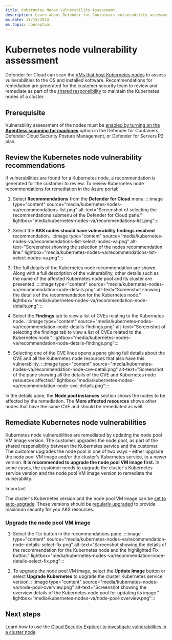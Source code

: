 ```yaml
---
title: Kubernetes Nodes Vulnerability Assessment
description: Learn about Defender for Containers vulnerability assessment for Kubernetes nodes.
ms.date: 11/15/2024
ms.topic: conceptual
---
```


# Kubernetes node vulnerability assessment

Defender for Cloud can scan the [VMs that host Kubernetes nodes](./kubernetes-nodes-overview.md#protection-for-kubernetes-nodes) to assess vulnerabilities to the OS and installed software. Recommendations for remediation are generated for the customer security team to review and remediate as part of the [shared responsibility](./kubernetes-nodes-overview.md#shared-responsibility-of-kubernetes-nodes) to maintain the Kubernetes nodes of a cluster.

## Prerequisite

Vulnerability assessment of the nodes must be [enabled by turning on the **Agentless scanning for machines**](./kubernetes-nodes-overview.md#enable-agentless-scanning-for-machines) option in the Defender for Containers, Defender Cloud Security Posture Management, or Defender for Servers P2 plan.

## Review the Kubernetes node vulnerability recommendations

If vulnerabilities are found for a Kubernetes node, a recommendation is generated for the customer to review. To review Kubernetes node recommendations for remediation in the Azure portal:

1. Select **Recommendations** from the **Defender for Cloud** menu.
:::image type="content" source="media/kubernetes-nodes-va/recommendations-list.png" alt-text="Screenshot of selecting the recommendations submenu of the Defender for Cloud pane." lightbox="media/kubernetes-nodes-va/recommendations-list.png":::

1. Select the **AKS nodes should have vulnerability findings resolved** recommendation.
:::image type="content" source="media/kubernetes-nodes-va/recommendations-list-select-nodes-va.png" alt-text="Screenshot showing the selection of the nodes recommendation line." lightbox="media/kubernetes-nodes-va/recommendations-list-select-nodes-va.png":::

1. The full details of the Kubernetes node recommendation are shown. Along with a full description of the vulnerability, other details such as the name of the affected Kubernetes node pool and its cluster are presented.
:::image type="content" source="media/kubernetes-nodes-va/recommendation-node-details.png" alt-text="Screenshot showing the details of the recommendation for the Kubernetes node." lightbox="media/kubernetes-nodes-va/recommendation-node-details.png":::

1. Select the **Findings** tab to view a list of CVEs relating to the Kubernetes node.
:::image type="content" source="media/kubernetes-nodes-va/recommendation-node-details-findings.png" alt-text="Screenshot of selecting the findings tab to view a list of CVEs related to the Kubernetes node." lightbox="media/kubernetes-nodes-va/recommendation-node-details-findings.png":::

1. Selecting one of the CVE lines opens a pane giving full details about the CVE and all the Kubernetes node resources that also have this vulnerability.
:::image type="content" source="media/kubernetes-nodes-va/recommendation-node-cve-detail.png" alt-text="Screenshot of the pane showing all the details of the CVE and Kubernetes node resources affected." lightbox="media/kubernetes-nodes-va/recommendation-node-cve-details.png":::

In the details pane, the **Node pool instances** section shows the nodes to be affected by the remediation. The **More affected resources** shows other nodes that have the same CVE and should be remediated as well.

## Remediate Kubernetes node vulnerabilities

Kubernetes node vulnerabilities are remediated by updating the node pool VM image version. The customer upgrades the node pool, as part of the shared responsibility between the Kubernetes service and the customer. The customer upgrades the node pool in one of two ways - either upgrade the node pool VM image and/or the cluster's Kubernetes service, to a newer version. **It is recommended to upgrade the node pool VM image first.** In some cases, the customer needs to upgrade the cluster's Kubernetes service version and the node pool VM image version to remediate the vulnerability.

> [!IMPORTANT]
> The cluster's Kubernetes version and the node pool VM image can be [set to auto-upgrade](/azure/aks/upgrade-cluster#configure-automatic-upgrades). These versions should be [regularly upgraded](/azure/aks/upgrade-cluster) to provide maximum security for you AKS resources.

### Upgrade the node pool VM image

1. Select the `Fix` button in the recommendations pane.
:::image type="content" source="media/kubernetes-nodes-va/recommendation-node-details-select-fix.png" alt-text="Screenshot showing the details of the recommendation for the Kubernetes node and the highlighted Fix button." lightbox="media/kubernetes-nodes-va/recommendation-node-details-select-fix.png":::

1. To upgrade the node pool VM image, select the **Update Image** button or select **Upgrade Kubernetes** to upgrade the cluster Kubernetes service version.
:::image type="content" source="media/kubernetes-nodes-va/node-pool-overview.png" alt-text="Screenshot showing the overview details of the Kubernetes node pool for updating its image." lightbox="media/kubernetes-nodes-va/node-pool-overview.png":::

## Next steps

Learn how to use the [Cloud Security Explorer to investigate vulnerabilities in a cluster node](cloud-security-explorer-kubernetes-clusters.md#create-a-query-to-identify-vulnerabilities-in-cluster-nodes).
